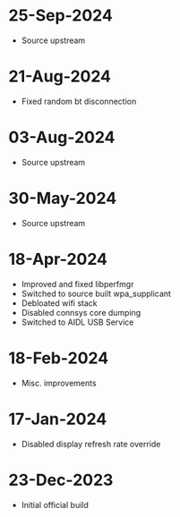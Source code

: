 # 25-Sep-2024
- Source upstream

# 21-Aug-2024
- Fixed random bt disconnection

# 03-Aug-2024
- Source upstream

# 30-May-2024
- Source upstream

# 18-Apr-2024
- Improved and fixed libperfmgr
- Switched to source built wpa_supplicant
- Debloated wifi stack
- Disabled connsys core dumping
- Switched to AIDL USB Service

# 18-Feb-2024
- Misc. improvements

# 17-Jan-2024
- Disabled display refresh rate override

# 23-Dec-2023
- Initial official build

